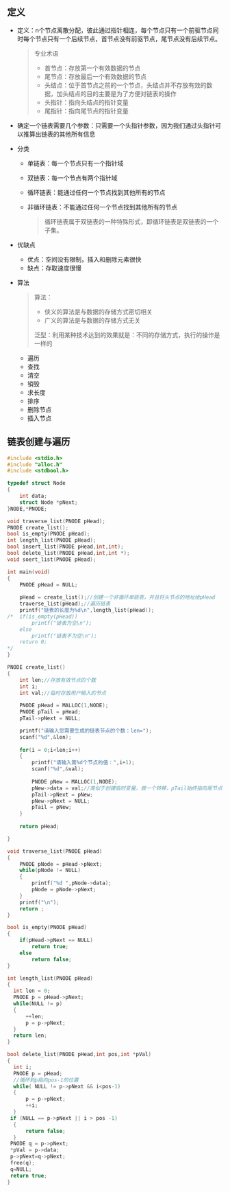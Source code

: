 ## 定义

- 定义：n个节点离散分配，彼此通过指针相连，每个节点只有一个前驱节点同时每个节点只有一个后续节点，首节点没有前驱节点，尾节点没有后续节点。

  > 专业术语
  >
  > - 首节点：存放第一个有效数据的节点
  > - 尾节点：存放最后一个有效数据的节点
  > - 头结点：位于首节点之前的一个节点，头结点并不存放有效的数据，加头结点的目的主要是为了方便对链表的操作
  > - 头指针：指向头结点的指针变量
  > - 尾指针：指向尾节点的指针变量

- 确定一个链表需要几个参数：只需要一个头指针参数，因为我们通过头指针可以推算出链表的其他所有信息

- 分类

  - 单链表：每一个节点只有一个指针域

  - 双链表：每一个节点有两个指针域

  - 循环链表：能通过任何一个节点找到其他所有的节点

  - 非循环链表：不能通过任何一个节点找到其他所有的节点

    > 循环链表属于双链表的一种特殊形式，即循环链表是双链表的一个子集。

- 优缺点

  - 优点：空间没有限制，插入和删除元素很快
  - 缺点：存取速度很慢

- 算法

  > 算法：
  >
  > - 侠义的算法是与数据的存储方式密切相关
  > - 广义的算法是与数据的存储方式无关
  >
  > 泛型：利用某种技术达到的效果就是：不同的存储方式，执行的操作是一样的

  - 遍历
  - 查找
  - 清空
  - 销毁
  - 求长度
  - 排序
  - 删除节点
  - 插入节点



## 链表创建与遍历

```c
#include <stdio.h>
#include "alloc.h"
#include <stdbool.h>

typedef struct Node
{
	int data;
	struct Node *pNext;
}NODE,*PNODE;

void traverse_list(PNODE pHead);
PNODE create_list();
bool is_empty(PNODE pHead);
int length_list(PNODE pHead);
bool insert_list(PNODE pHead,int,int);
bool delete_list(PNODE pHead,int,int *);
void soert_list(PNODE pHead);

int main(void)
{
	PNODE pHead = NULL;
	
	pHead = create_list();//创建一个非循环单链表，并且将头节点的地址给pHead
	traverse_list(pHead);//遍历链表
	printf("链表的长度为%d\n",length_list(pHead));
/*	if(is_empty(pHead))
		printf("链表为空\n");
	else
		printf("链表不为空\n");
	return 0;
*/
}

PNODE create_list()
{
	int len;//存放有效节点的个数
	int i;
	int val;//临时存放用户输入的节点	
	
	PNODE pHead = MALLOC(1,NODE);	
	PNODE pTail = pHead;
	pTail->pNext = NULL;

	printf("请输入您需要生成的链表节点的个数：len=");
	scanf("%d",&len);	
	
	for(i = 0;i<len;i++)
	{
		printf("请输入第%d个节点的值：",i+1);
		scanf("%d",&val);	
		
		PNODE pNew = MALLOC(1,NODE);
		pNew->data = val;//类似于创建临时变量，做一个转移，pTail始终指向尾节点,一直移动pTail即可把链表成功相连
		pTail->pNext = pNew;
		pNew->pNext = NULL;
		pTail = pNew;	
	}	
	
	return pHead;

}

void traverse_list(PNODE pHead)
{
	PNODE pNode = pHead->pNext;
	while(pNode != NULL)
	{
		printf("%d ",pNode->data);
		pNode = pNode->pNext;
	}
	printf("\n");
	return ;
}

bool is_empty(PNODE pHead)
{
	if(pHead->pNext == NULL)
		return true;
	else
		return false;
}

int length_list(PNODE pHead)
{
  int len = 0;
  PNODE p = pHead->pNext;
  while(NULL != p)
  {
      ++len;
      p = p->pNext;
  }
  return len;
}

bool delete_list(PNODE pHead,int pos,int *pVal)
{
  int i;
  PNODE p = pHead;
  //循环到p指向pos-1的位置
  while( NULL != p->pNext && i<pos-1)
  {
      p = p->pNext;
      ++i;
  }
 if (NULL == p->pNext || i > pos -1)
  {
      return false;
  }
 PNODE q = p->pNext;
 *pVal = p->data;
 p->pNext=q->pNext;
 free(q);
 q=NULL;
 return true;
}



```

